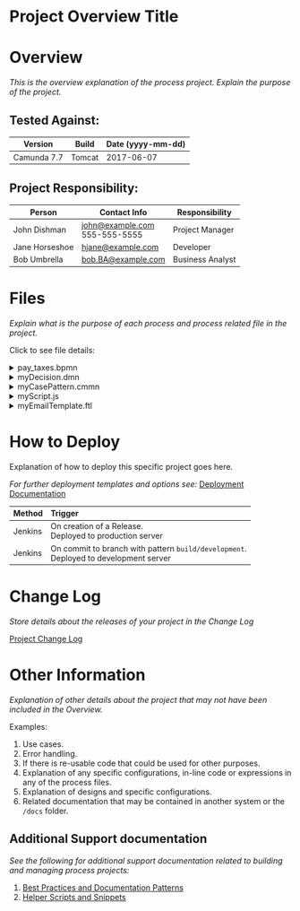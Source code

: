 # Project Overview Title

# Overview

*This is the overview explanation of the process project. Explain the purpose of the project.*

## Tested Against:

| Version              | Build                  | Date (yyyy-mm-dd)        |
| -------------------- | ---------------------- | ------------------------ |
| Camunda 7.7 | Tomcat | 2017-06-07 |


## Project Responsibility:

| Person               | Contact Info           | Responsibility           |
| -------------------- | ---------------------- | ------------------------ |
| John Dishman | john@example.com <br> 555-555-5555 | Project Manager |
| Jane Horseshoe| hjane@example.com | Developer |
| Bob Umbrella | bob.BA@example.com | Business Analyst |

# Files

*Explain what is the purpose of each process and process related file in the project.*

Click to see file details:

<details>
  <summary>pay_taxes.bpmn</summary>
  <br>

  This file does something and its purpose is to do abc.

  ![pay_taxes BPMN File](docs/images/BPMN_image_example.png)
  <hr>
</details>

<details>
  <summary>myDecision.dmn</summary>
  <br>

  This file does something and its purpose is to do abc.

  1. DRD
  1. DMN

  ![myDecision DRD File](docs/images/DRD_image_example.png)
  ![myDecision DMN File](docs/images/DMN_image_example.png)

  <hr>
</details>

<details>
  <summary>myCasePattern.cmmn</summary>
  <br>

  This file does something and its purpose is to do abc.

  ![myCasePattern CMMN File](docs/images/CMMN_image_example.png)

  <hr>
</details>

<details>
  <summary>myScript.js</summary>
  <br>

  This file does something and its purpose is to do abc.

  <hr>
</details>

<details>
  <summary>myEmailTemplate.ftl</summary>
  <br>

  This file does something and its purpose is to do abc.

  Image example of the **Rendered** FreeMarker file (if applicable)

  <hr>
</details>

# How to Deploy

Explanation of how to deploy this specific project goes here.

*For further deployment templates and options see:* [Deployment Documentation](docs/deployment.md)

| Method              | Trigger                 |
| ------------------- |:----------------------- |
| Jenkins | On creation of a Release. <br> Deployed to production server |
| Jenkins | On commit to branch with pattern `build/development`. <br> Deployed to development server

# Change Log

*Store details about the releases of your project in the Change Log*

[Project Change Log](CHANGELOG.md)

# Other Information

*Explanation of other details about the project that may not have been included in the Overview.*

Examples:

1. Use cases.
1. Error handling.
1. If there is re-usable code that could be used for other purposes.
1. Explanation of any specific configurations, in-line code or expressions in any of the process files.
1. Explanation of designs and specific configurations.
1. Related documentation that may be contained in another system or the `/docs` folder.

## Additional Support documentation

*See the following for additional support documentation related to building and managing process projects:*

1. [Best Practices and Documentation Patterns](docs/patterns.md)
1. [Helper Scripts and Snippets](docs/helpers.md)

